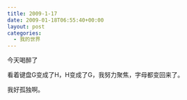 ```yaml
---
title: 2009-1-17
date: 2009-01-18T06:55:40+00:00
layout: post
categories:
  - 我的世界
---
```


今天喝醉了

看着键盘G变成了H，H变成了G，我努力聚焦，字母都变回来了。

我好孤独啊。